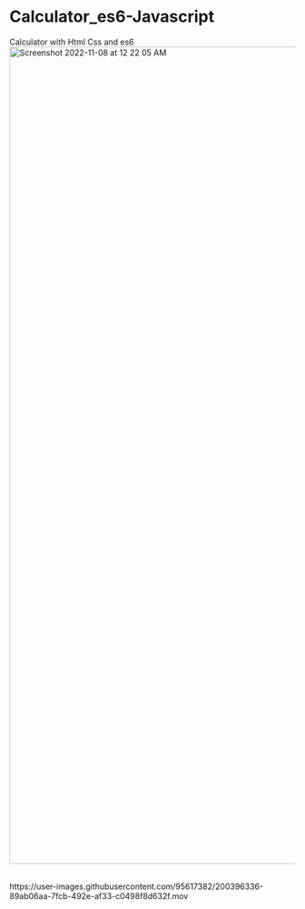 # Calculator_es6-Javascript
Calculator with Html Css and es6
<br>
<img width="1440" alt="Screenshot 2022-11-08 at 12 22 05 AM" src="https://user-images.githubusercontent.com/95617382/200396386-ca107f7f-e7aa-44b2-80f7-c78f5067831b.png">

<br>
https://user-images.githubusercontent.com/95617382/200396336-89ab06aa-7fcb-492e-af33-c0498f8d632f.mov

